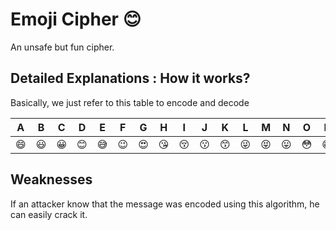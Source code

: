 # Emoji Cipher 😊

An unsafe but fun cipher.

## Detailed Explanations : How it works?

Basically, we just refer to this table to encode and decode

A  | B  | C  | D  | E  | F  | G  | H  | I  | J  | K  | L  | M  | N  | O  | P  | Q  | R  | S  | T  | U  | V  | W  | X  | Y  | Z
-- | -- | -- | -- | -- | -- | -- | -- | -- | -- | -- | -- | -- | -- | -- | -- | -- | -- | -- | -- | -- | -- | -- | -- | -- | --
😄 | 😃 | 😀 | 😊 | 😅 | 😉 | 😍 | 😘 | 😚 | 😗 | 😙 | 😜 | 😝 | 😛 | 😳 | 😁 | 😔 | 😌 | 😒 | 😞 | 😣 | 😢 | 😂 | 😭 | 😎 | 😈
## Weaknesses

If an attacker know that the message was encoded using this algorithm, he can easily crack it.
